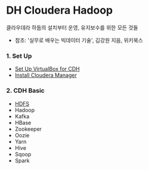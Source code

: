 # DH Cloudera Hadoop

클라우데라 하둡의 설치부터 운영, 유지보수를 위한 모든 것들

- 참조: '실무로 배우는 빅데이터 기술', 김강원 지음, 위키북스


### 1. Set Up

- [Set Up VirtualBox for CDH](setup/01_setup_virtual_box.md)
- [Install Cloudera Manager](setup/02_install_cloudera_manager.md)

### 2. CDH Basic

- [HDFS](hdfs/01_hdfs.md)
- Hadoop
- Kafka
- HBase
- Zookeeper
- Oozie
- Yarn
- Hive
- Sqoop
- Spark

